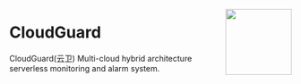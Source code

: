 [<img src="https://user-images.githubusercontent.com/82210954/222166722-c159ddc1-c00a-4672-8f33-e128d4710631.png" align="right" high="4" width="118"/>](http://aws.amazon.com 'CloudGuard')

# CloudGuard
CloudGuard(云卫) Multi-cloud hybrid architecture serverless monitoring and alarm system.

